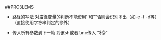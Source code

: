 ##PROBLEMS
- 路径的写法
对路径变量的判断不能使用''和""否则会识别不出（如-e -f -d等）（直接使用字符串判定的除外）

- 传入所有参数到下一帧
对该sh或者func传入 "$@"